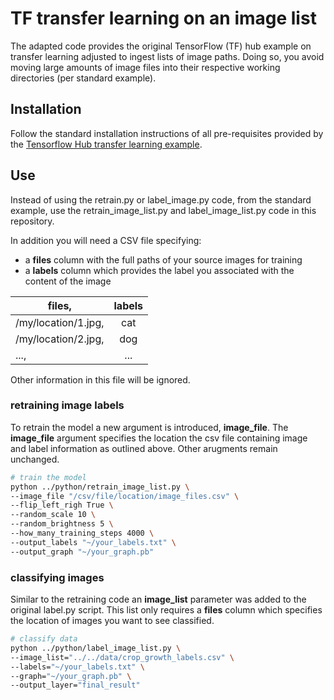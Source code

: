 # TF transfer learning on an image list

The adapted code provides the original TensorFlow (TF) hub example on transfer learning adjusted to ingest lists of image paths. Doing so, you avoid moving large amounts of image files into their respective working directories (per standard example).

## Installation

Follow the standard installation instructions of all pre-requisites provided by the [Tensorflow Hub transfer learning example](https://www.tensorflow.org/hub/tutorials/image_retraining).

## Use

Instead of using the retrain.py or label_image.py code, from the standard example, use the retrain_image_list.py and label_image_list.py code in this repository.

In addition you will need a CSV file specifying:

-  a **files** column with the full paths of your source images for training
-  a **labels** column which provides the label you associated with the content of the image


| files,   |      labels   |
|----------|:-------------:|
| /my/location/1.jpg, |  cat |
| /my/location/2.jpg, |    dog   |
| ..., |    ...   |

Other information in this file will be ignored.

### retraining image labels

To retrain the model a new argument is introduced, **image_file**.  The **image_file** argument specifies the location the csv file containing image and label information as outlined above. Other arugments remain unchanged.

```bash
# train the model
python ../python/retrain_image_list.py \
--image_file "/csv/file/location/image_files.csv" \
--flip_left_righ True \
--random_scale 10 \
--random_brightness 5 \
--how_many_training_steps 4000 \
--output_labels "~/your_labels.txt" \
--output_graph "~/your_graph.pb"

```

### classifying images

Similar to the retraining code an **image_list** parameter was added to the original label.py script. This list only requires a **files** column which specifies the location of images you want to see classified.

```bash
# classify data
python ../python/label_image_list.py \
--image_list="../../data/crop_growth_labels.csv" \
--labels="~/your_labels.txt" \
--graph="~/your_graph.pb" \
--output_layer="final_result"
```